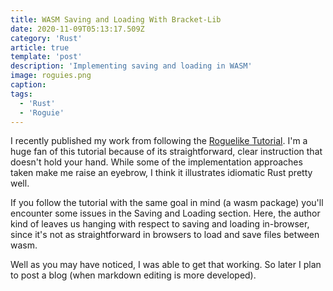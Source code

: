 ```yaml
---
title: WASM Saving and Loading With Bracket-Lib
date: 2020-11-09T05:13:17.509Z
category: 'Rust'
article: true
template: 'post'
description: 'Implementing saving and loading in WASM'
image: roguies.png
caption:
tags:
  - 'Rust'
  - 'Roguie'
---
```


I recently published my work from following the [Roguelike Tutorial](https://bfnightly.bracketproductions.com/rustbook/chapter_0.html). I'm a huge fan of this tutorial because of its straightforward, clear instruction that doesn't hold your hand. While some of the implementation approaches taken make me raise an eyebrow, I think it illustrates idiomatic Rust pretty well.

If you follow the tutorial with the same goal in mind (a wasm package) you'll encounter some issues in the Saving and Loading section. Here, the author kind of leaves us hanging with respect to saving and loading in-browser, since it's not as straightforward in browsers to load and save files between wasm.

Well as you may have noticed, I was able to get that working. So later I plan to post a blog (when markdown editing is more developed).
